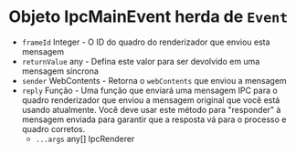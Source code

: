 # Objeto IpcMainEvent herda de `Event`

* `frameId` Integer - O ID do quadro do renderizador que enviou esta mensagem
* `returnValue` any - Defina este valor para ser devolvido em uma mensagem síncrona
* `sender` WebContents - Retorna o `webContents` que enviou a mensagem
* `reply` Função - Uma função que enviará uma mensagem IPC para o quadro renderizador que enviou a mensagem original que você está usando atualmente.  Você deve usar este método para "responder" à mensagem enviada para garantir que a resposta vá para o processo e quadro corretos.
  * `...args` any[] IpcRenderer
